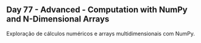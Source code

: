 ## Day 77 - Advanced - Computation with NumPy and N-Dimensional Arrays
Exploração de cálculos numéricos e arrays multidimensionais com NumPy.